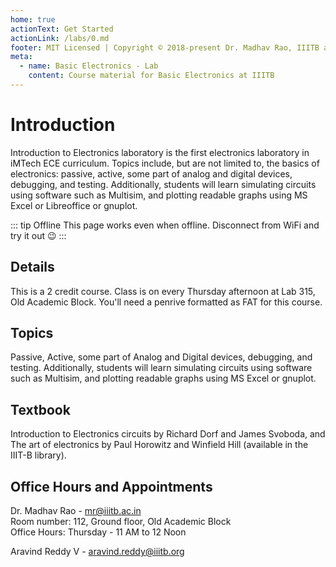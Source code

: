 ```yaml
---
home: true
actionText: Get Started
actionLink: /labs/0.md
footer: MIT Licensed | Copyright © 2018-present Dr. Madhav Rao, IIITB and Aravind Reddy, IIITB
meta:
  - name: Basic Electronics - Lab
    content: Course material for Basic Electronics at IIITB
---
```


# Introduction


Introduction to Electronics laboratory is the first electronics laboratory in iMTech ECE curriculum. Topics include, but are not limited to, the basics of electronics: passive, active, some part of analog and digital devices, debugging, and testing. Additionally, students will learn simulating circuits using software such as Multisim, and plotting readable graphs using MS Excel or Libreoffice or gnuplot.

::: tip Offline
This page works even when offline. Disconnect from WiFi and try it out :wink:
:::

<div class="features">
  <div class="feature">
    <h2>Details</h2>
    <p>This is a 2 credit course. Class is on every Thursday afternoon at Lab 315, Old Academic Block. You'll need a penrive formatted as FAT for this course.</p>
  </div>
  <div class="feature">
    <h2>Topics</h2>
    <p>Passive, Active, some part of Analog and Digital devices, debugging, and testing. Additionally, students will learn simulating circuits using software such as Multisim, and plotting readable graphs using MS Excel or gnuplot.</p>
  </div>
  <div class="feature">
    <h2>Textbook</h2>
    <p>Introduction to Electronics circuits by Richard Dorf and James Svoboda, and The art of electronics by Paul Horowitz and Winfield Hill (available in the IIIT-B library).</p>
  </div>
</div>


## Office Hours and Appointments

Dr. Madhav Rao - [mr@iiitb.ac.in](mailto:mr@iiitb.ac.in) </br>
Room number: 112, Ground floor, Old Academic Block </br>
Office Hours: Thursday - 11 AM to 12 Noon

Aravind Reddy V - [aravind.reddy@iiitb.org](aravind.reddy@iiitb.org)

</br></br>


